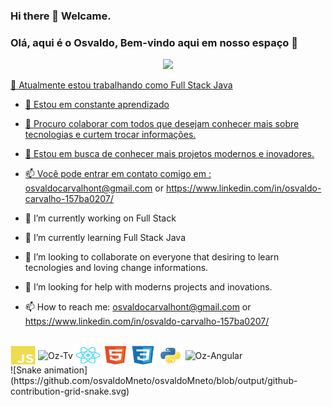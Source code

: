 ### Hi there 👋 Welcame.
    
### Olá, aqui é o Osvaldo, Bem-vindo aqui em nosso espaço 👋
<div align="center">
  <a href= "https://www.linkedin.com/in/osvaldo-carvalho-157ba0207/"
  <img height="180em" src="https://github-readme-stats.vercel.app/api?username=osvaldoMneto&show_icons=true&theme=dracula&include_all_commits=true&count_private=true"/>
  <img height="180em" src="https://github-readme-stats.vercel.app/api/top-langs/?username=osvaldoMneto&layout=compact&langs_count=7&theme=dracula"/>
</div>

🔭 Atualmente estou trabalhando como Full Stack Java
- 🌱 Estou em constante aprendizado  
- 👯 Procuro colaborar com todos que desejam conhecer  mais sobre tecnologias e curtem trocar informações. 
- 🤔 Estou em busca de conhecer mais projetos modernos e inovadores.
- 📫 Você pode entrar em contato comigo em : osvaldocarvalhont@gmail.com or https://www.linkedin.com/in/osvaldo-carvalho-157ba0207/


- 🔭 I’m currently working on Full Stack
- 🌱 I’m currently learning Full Stack Java
- 👯 I’m looking to collaborate on everyone that desiring to learn tecnologies and  loving change informations.
- 🤔 I’m looking for help with moderns projects and inovations.
- 📫 How to reach me: osvaldocarvalhont@gmail.com or https://www.linkedin.com/in/osvaldo-carvalho-157ba0207/

<div style="display: inline_block"><br>
  <link rel="stylesheet" href="https://cdn.jsdelivr.net/gh/devicons/devicon@v2.14.0/devicon.min.css">
  <link rel="stylesheet" href="https://cdn.jsdelivr.net/gh/devicons/devicon@v2.14.0/devicon.min.css">
  <img align="center" alt="Oz-Js" height="30" width="40" src="https://raw.githubusercontent.com/devicons/devicon/master/icons/javascript/javascript-plain.svg">
  <img align="center" alt="Oz-Tv" height="30" width="40" src="https://cdn.jsdelivr.net/gh/devicons/devicon/icons/java/java-original.svg">
  <img align="center" alt="Oz-React" height="30" width="40" src="https://raw.githubusercontent.com/devicons/devicon/master/icons/react/react-original.svg">
  <img align="center" alt="OZ-HTML" height="30" width="40" src="https://raw.githubusercontent.com/devicons/devicon/master/icons/html5/html5-original.svg">
  <img align="center" alt="Oz-CSS" height="30" width="40" src="https://raw.githubusercontent.com/devicons/devicon/master/icons/css3/css3-original.svg">
  <img align="center" alt="Oz-Python" height="30" width="40" src="https://raw.githubusercontent.com/devicons/devicon/master/icons/python/python-original.svg">
  <img align="center" alt="Oz-Angular" height="30" width="40" src="https://cdn.jsdelivr.net/gh/devicons/devicon/icons/angularjs/angularjs-original.svg">

</div>

<div>
![Snake animation](https://github.com/osvaldoMneto/osvaldoMneto/blob/output/github-contribution-grid-snake.svg)
</div>


